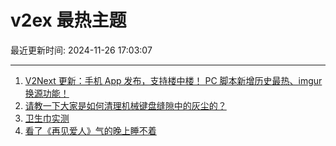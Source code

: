 # v2ex 最热主题

最近更新时间: 2024-11-26 17:03:07

--- 
1. [V2Next 更新：手机 App 发布，支持楼中楼！ PC 脚本新增历史最热、imgur 换源功能！](https://www.v2ex.com/t/1092623) 
2. [请教一下大家是如何清理机械键盘缝隙中的灰尘的？](https://www.v2ex.com/t/1092625) 
3. [卫生巾实测](https://www.v2ex.com/t/1092629) 
4. [看了《再见爱人》气的晚上睡不着](https://www.v2ex.com/t/1092641) 
